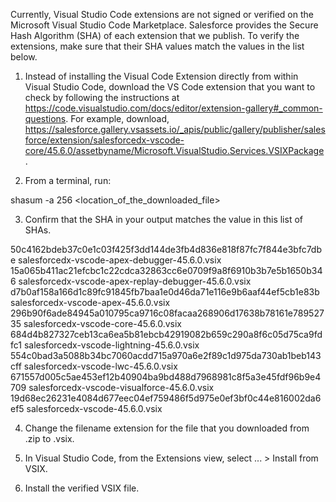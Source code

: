 Currently, Visual Studio Code extensions are not signed or verified on the
Microsoft Visual Studio Code Marketplace. Salesforce provides the Secure Hash
Algorithm (SHA) of each extension that we publish. To verify the extensions,
make sure that their SHA values match the values in the list below.

1. Instead of installing the Visual Code Extension directly from within Visual
   Studio Code, download the VS Code extension that you want to check by
   following the instructions at
   https://code.visualstudio.com/docs/editor/extension-gallery#_common-questions.
   For example, download,
   https://salesforce.gallery.vsassets.io/_apis/public/gallery/publisher/salesforce/extension/salesforcedx-vscode-core/45.6.0/assetbyname/Microsoft.VisualStudio.Services.VSIXPackage.

2. From a terminal, run:

shasum -a 256 <location_of_the_downloaded_file>

3. Confirm that the SHA in your output matches the value in this list of SHAs.

50c4162bdeb37c0e1c03f425f3dd144de3fb4d836e818f87fc7f844e3bfc7dbe salesforcedx-vscode-apex-debugger-45.6.0.vsix
15a065b411ac21efcbc1c22cdca32863cc6e0709f9a8f6910b3b7e5b1650b346 salesforcedx-vscode-apex-replay-debugger-45.6.0.vsix
d7b0af158a166d1c89fc91845fb7baa1e0d46da71e116e9b6aaf44ef5cb1e83b salesforcedx-vscode-apex-45.6.0.vsix
296b90f6ade84945a010795ca9716c08facaa268906d17638b78161e78952735 salesforcedx-vscode-core-45.6.0.vsix
684d4b827327ceb13ca6ea5b81ebcb42919082b659c290a8f6c05d75ca9fdfc1 salesforcedx-vscode-lightning-45.6.0.vsix
554c0bad3a5088b34bc7060acdd715a970a6e2f89c1d975da730ab1beb143cff salesforcedx-vscode-lwc-45.6.0.vsix
671557d005c5ae453ef12b40904ba9bd488d7968981c8f5a3e45fdf96b9e4709 salesforcedx-vscode-visualforce-45.6.0.vsix
19d68ec26231e4084d677eec04ef759486f5d975e0ef3bf0c44e816002da6ef5 salesforcedx-vscode-45.6.0.vsix

4. Change the filename extension for the file that you downloaded from .zip to
   .vsix.

5. In Visual Studio Code, from the Extensions view, select ... > Install from
   VSIX.

6. Install the verified VSIX file.
